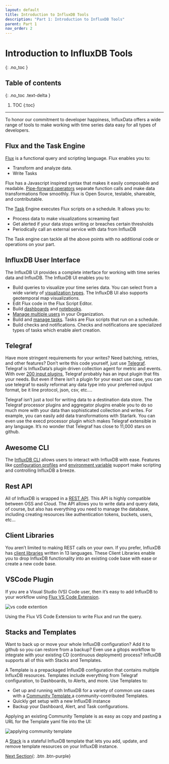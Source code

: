 ```yaml
---
layout: default
title: Introduction to InfluxDB Tools
description: "Part 1: Introduction to InfluxDB Tools"
parent: Part 1
nav_order: 2
---
```


# Introduction to InfluxDB Tools
{: .no_toc }

## Table of contents
{: .no_toc .text-delta }

1. TOC
{:toc}

---
To honor our commitment to developer happiness, InfluxData offers a wide range of tools to make working with time series data easy for all types of developers. 


## Flux and the Task Engine 

[Flux](https://docs.influxdata.com/influxdb/cloud/query-data/get-started/) is a functional query and scripting language. Flux enables you to:

* Transform and analyze data. 
* Write Tasks

Flux has a Javascript inspired syntax that makes it easily composable and readable. [Pipe-forward operators](https://docs.influxdata.com/flux/v0.x/get-started/syntax-basics/) separate function calls and make data transformations flow smoothly. Flux is Open Source, testable, shareable, and contributable. 

The [Task](https://docs.influxdata.com/influxdb/cloud/process-data/manage-tasks/) Engine executes Flux scripts on a schedule. It allows you to: 

* Process data to make visualizations screaming fast
* Get alerted if your data stops writing or breaches certain thresholds
* Periodically call an external service with data from InfluxDB

The Task engine can tackle all the above points with no additional code or operations on your part.


## InfluxDB User Interface

The InfluxDB UI provides a complete interface for working with time series data and InfluxDB. The InfluxDB UI enables you to:

* Build queries to visualize your time series data. You can select from a wide variety of [visualization types](https://docs.influxdata.com/influxdb/cloud/visualize-data/visualization-types/). The InfluxDB UI also supports geotemporal map visualizations. 
* Edit Flux code in the Flux Script Editor.
* Build [dashboards](https://docs.influxdata.com/influxdb/cloud/visualize-data/dashboards/) and [notebooks](https://docs.influxdata.com/influxdb/cloud/notebooks/).
* [Manage multiple users](https://docs.influxdata.com/influxdb/cloud/account-management/multi-user/) in your Organization.
* Build and [manage tasks](https://docs.influxdata.com/influxdb/cloud/process-data/manage-tasks/). Tasks are Flux scripts that run on a schedule. 
* Build checks and notifications. Checks and notifications are specialized types of tasks which enable alert creation. 


## Telegraf 

Have more stringent requirements for your writes? Need batching, retries, and other features? Don’t write this code yourself, just use [Telegraf](https://www.influxdata.com/time-series-platform/telegraf/). Telegraf is InfluxData’s plugin driven collection agent for metric and events.  With over [200 input plugins](https://github.com/influxdata/telegraf/tree/master/plugins/inputs), Telegraf  probably has an input plugin that fits your needs. But even if there isn’t a plugin for your exact use case, you can use telegraf to easily reformat any data type into your preferred output format, be it line protocol, json, csv, etc…. 

Telegraf isn’t just a tool for writing data to a destination data store. The Telegraf processor plugins and aggregator plugins enable you to do so much more with your data than sophisticated collection and writes. For example, you can easily add data transformations with Starlark. You can even use the execd processor plugin which makes Telegraf extensible in any language. It’s no wonder that Telegraf has close to 11,000 stars on github.  


## Awesome CLI

The [InfluxDB CLI](https://docs.influxdata.com/influxdb/cloud/reference/cli/influx/) allows users to interact with InfluxDB with ease. Features like [configuration profiles](https://docs.influxdata.com/influxdb/cloud/sign-up/#step-5-set-up-a-configuration-profile) and [environment variable](https://docs.influxdata.com/influxdb/v2.0/reference/cli/influx/#mapped-environment-variables) support make scripting and controlling InfluxDB a breeze.


## Rest API

All of InfluxDB is wrapped in a [REST API](https://docs.influxdata.com/influxdb/v2.0/api/). This API is highly compatible between OSS and Cloud. The API allows you to write data and query data, of course, but also has everything you need to manage the database, including creating resources like authentication tokens, buckets, users, etc…


## Client Libraries	

You aren’t limited to making REST calls on your own. If you prefer, InfluxDB has [client libraries](https://docs.influxdata.com/influxdb/cloud/api-guide/client-libraries/) written in 13 languages. These Client Libraries enable you to drop InfluxDB functionality into an existing code base with ease or create a new code base.


## VSCode Plugin

If you are a Visual Studio (VS) Code user, then it’s easy to add InfluxDB to your workflow using [Flux VS Code Extension](https://docs.influxdata.com/influxdb/cloud/tools/flux-vscode/).

![vs code extention]({{site.url}}/assets/images/part-1/introduction-to-influxdb-tools/1-vs-code.png)

Using the Flux VS Code Extension to write Flux and run the query. 


## Stacks and Templates

Want to back up or move your whole InfluxDB configuration? Add it to github so you can restore from a backup? Even use a gitops workflow to integrate with your existing CD (continuous deployment) process? InfluxDB supports all of this with Stacks and Templates. 

A Template is a prepackaged InfluxDB configuration that contains multiple InfluxDB resources. Templates include everything from Telegraf configuration, to Dashboards, to Alerts, and more. Use Templates to:



* Get up and running with InfluxDB for a variety of common use cases with a [Community Template](https://github.com/influxdata/community-templates),a community-contributed Templates. 
* Quickly get setup with a new InfluxDB instance
* Backup your Dashboard, Alert, and Task configurations. 

Applying an existing Community Template is as easy as copy and pasting a URL for the Template yaml file into the UI: 

![applying community template]({{site.url}}/assets/images/part-1/introduction-to-influxdb-tools/2-community-template.png)


A [Stack](https://docs.influxdata.com/influxdb/cloud/influxdb-templates/stacks/) is a stateful InfluxDB template that lets you add, update, and remove template resources on your InfluxDB instance. 

[Next Section]({{site.baseurl}}/docs/part-1/setting-up-influxdb){: .btn .btn-purple}
